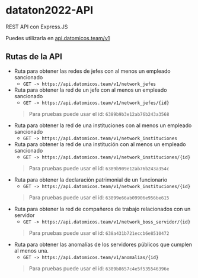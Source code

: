 # dataton2022-API

REST API con Express.JS

Puedes utilizarla en [api.datomicos.team/v1](https://api.datomicos.team/v1)

## Rutas de la API

 - Ruta para obtener las redes de jefes con al menos un empleado sancionado
	 - `GET -> https://api.datomicos.team/v1/network_jefes`
 -  Ruta para obtener la red de un jefe con al menos un empleado sancionado
	 - `GET -> https://api.datomicos.team/v1/network_jefes/{id}` 
	> Para pruebas puede usar el id: `6389b9b3e12ab76b243a3568`
-  Ruta para obtener la red de una instituciones con al menos un empleado sancionado
	- `GET -> https://api.datomicos.team/v1/network_instituciones` 
 -  Ruta para obtener la red de una institución con al menos un empleado sancionado
	 - `GET -> https://api.datomicos.team/v1/network_instituciones/{id}` 
	> Para pruebas puede usar el id: `6389b909e12ab76b243a354c`
 -  Ruta para obtener la declaración patrimonial de un funcionario
	 - `GET -> https://api.datomicos.team/v1/network_instituciones/{id}` 
	> Para pruebas puede usar el id: `63899e66ab09906e956be615`
-  Ruta para obtener la red de compañeros de trabajo relacionados con un servidor
	 - `GET -> https://api.datomicos.team/v1/network_boss_servidor/{id}` 
	> Para pruebas puede usar el id: `638a431b721eccb6e8510472`
-  Ruta para obtener las anomalías de los servidores públicos que cumplen al menos una.
	 - `GET -> https://api.datomicos.team/v1/anomalias/{id}` 
	> Para pruebas puede usar el id: `6389b8657c4e5f535546396e`

